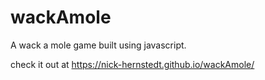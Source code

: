 # wackAmole


A wack a mole game built using javascript.

check it out at https://nick-hernstedt.github.io/wackAmole/
